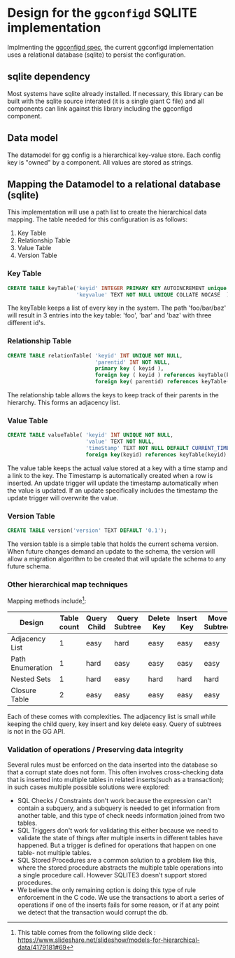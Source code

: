 # Design for the `ggconfigd` SQLITE implementation

Implmenting the [ggconfigd spec](../spec/components/ggconfigd.md), the current
ggconfigd implementation uses a relational database (sqlite) to persist the
configuration.

## sqlite dependency

Most systems have sqlite already installed. If necessary, this library can be
built with the sqlite source interated (it is a single giant C file) and all
components can link against this library including the ggconfigd component.

## Data model

The datamodel for gg config is a hierarchical key-value store. Each config key
is "owned" by a component. All values are stored as strings.

## Mapping the Datamodel to a relational database (sqlite)

This implementation will use a path list to create the hierarchical data
mapping. The table needed for this configuration is as follows:

1. Key Table
2. Relationship Table
3. Value Table
4. Version Table

### Key Table

```sql
CREATE TABLE keyTable('keyid' INTEGER PRIMARY KEY AUTOINCREMENT unique not null,
                      'keyvalue' TEXT NOT NULL UNIQUE COLLATE NOCASE  );
```

The keyTable keeps a list of every key in the system. The path 'foo/bar/baz'
will result in 3 entries into the key table: 'foo', 'bar' and 'baz' with three
different id's.

### Relationship Table

```SQL
CREATE TABLE relationTable( 'keyid' INT UNIQUE NOT NULL,
                            'parentid' INT NOT NULL,
                            primary key ( keyid ),
                            foreign key ( keyid ) references keyTable(keyid),
                            foreign key( parentid) references keyTable(keyid));
```

The relationship table allows the keys to keep track of their parents in the
hierarchy. This forms an adjacency list.

### Value Table

```SQL
CREATE TABLE valueTable( 'keyid' INT UNIQUE NOT NULL,
                         'value' TEXT NOT NULL,
                         'timeStamp' TEXT NOT NULL DEFAULT CURRENT_TIMESTAMP,
                         foreign key(keyid) references keyTable(keyid) );
```

The value table keeps the actual value stored at a key with a time stamp and a
link to the key. The Timestamp is automatically created when a row is inserted.
An update trigger will update the timestamp automatically when the value is
updated. If an update specifically includes the timestamp the update trigger
will overwrite the value.

### Version Table

```SQL
CREATE TABLE version('version' TEXT DEFAULT '0.1');
```

The version table is a simple table that holds the current schema version. When
future changes demand an update to the schema, the version will allow a
migration algorithm to be created that will update the schema to any future
schema.

### Other hierarchical map techniques

Mapping methods include[^1]:

| Design           | Table count | Query Child | Query Subtree | Delete Key | Insert Key | Move Subtree | Referential Integrity |
| ---------------- | ----------- | ----------- | ------------- | ---------- | ---------- | ------------ | --------------------- |
| Adjacency List   | 1           | easy        | hard          | easy       | easy       | easy         | yes                   |
| Path Enumeration | 1           | hard        | easy          | easy       | easy       | easy         | no                    |
| Nested Sets      | 1           | hard        | easy          | hard       | hard       | hard         | no                    |
| Closure Table    | 2           | easy        | easy          | easy       | easy       | easy         | yes                   |

[^1]:
    This table comes from the following slide deck :
    https://www.slideshare.net/slideshow/models-for-hierarchical-data/4179181#69

Each of these comes with complexities. The adjacency list is small while keeping
the child query, key insert and key delete easy. Query of subtrees is not in the
GG API.

### Validation of operations / Preserving data integrity

Several rules must be enforced on the data inserted into the database so that a
corrupt state does not form. This often involves cross-checking data that is
inserted into multiple tables in related inserts(such as a transaction); in such
cases multiple possible solutions were explored:

- SQL Checks / Constraints don't work because the expression can't contain a
  subquery, and a subquery is needed to get information from another table, and
  this type of check needs information joined from two tables.
- SQL Triggers don't work for validating this either because we need to validate
  the state of things after multiple inserts in different tables have happened.
  But a trigger is defined for operations that happen on one table- not multiple
  tables.
- SQL Stored Procedures are a common solution to a problem like this, where the
  stored procedure abstracts the multiple table operations into a single
  procedure call. However SQLITE3 doesn't support stored procedures.
- We believe the only remaining option is doing this type of rule enforcement in
  the C code. We use the transactions to abort a series of operations if one of
  the inserts fails for some reason, or if at any point we detect that the
  transaction would corrupt the db.
